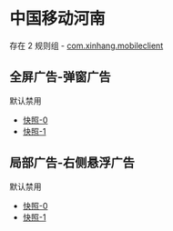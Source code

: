 # 中国移动河南

存在 2 规则组 - [com.xinhang.mobileclient](/src/apps/com.xinhang.mobileclient.ts)

## 全屏广告-弹窗广告

默认禁用

- [快照-0](https://i.gkd.li/i/13024867)
- [快照-1](https://i.gkd.li/i/13024869)

## 局部广告-右侧悬浮广告

默认禁用

- [快照-0](https://i.gkd.li/i/13024863)
- [快照-1](https://i.gkd.li/i/13024872)
